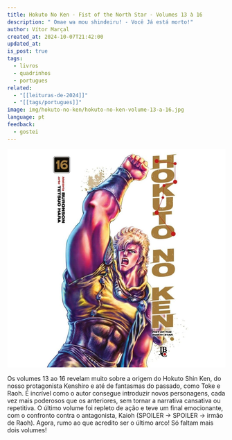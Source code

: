 ```yaml
---
title: Hokuto No Ken - Fist of the North Star - Volumes 13 à 16
description: " Omae wa mou shindeiru! - Você Já está morto!"
author: Vítor Marçal
created_at: 2024-10-07T21:42:00
updated_at: 
is_post: true
tags:
  - livros
  - quadrinhos
  - portugues
related:
  - "[[leituras-de-2024]]"
  - "[[tags/portugues]]"
image: img/hokuto-no-ken/hokuto-no-ken-volume-13-a-16.jpg
language: pt
feedback:
  - gostei
---
```



![hokuto-no-ken-volume-13-a-16](img/hokuto-no-ken/hokuto-no-ken-volume-13-a-16.jpg)

Os volumes 13 ao 16 revelam muito sobre a origem do Hokuto Shin Ken, do nosso protagonista Kenshiro e até de fantasmas do passado, como Toke e Raoh. É incrível como o autor consegue introduzir novos personagens, cada vez mais poderosos que os anteriores, sem tornar a narrativa cansativa ou repetitiva. O último volume foi repleto de ação e teve um final emocionante, com o confronto contra o antagonista, Kaioh (SPOILER -> SPOILER -> irmão de Raoh). Agora, rumo ao que acredito ser o último arco! Só faltam mais dois volumes!